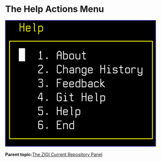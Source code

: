 # The Help Actions Menu

![](media/img(31).png)

**Parent topic:**[The ZIGI Current Repository Panel](zOS_ISPF_Git_Interface_Users_Guide_V3R0_the_zigi_current_repository_panel.html)

